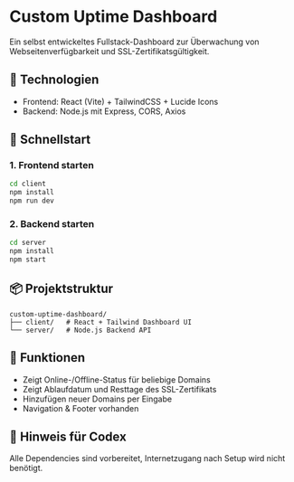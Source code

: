 # Custom Uptime Dashboard

Ein selbst entwickeltes Fullstack-Dashboard zur Überwachung von Webseitenverfügbarkeit und SSL-Zertifikatsgültigkeit.

## 🔧 Technologien

- Frontend: React (Vite) + TailwindCSS + Lucide Icons
- Backend: Node.js mit Express, CORS, Axios

## 🚀 Schnellstart

### 1. Frontend starten

```bash
cd client
npm install
npm run dev
```

### 2. Backend starten

```bash
cd server
npm install
npm start
```

## 📦 Projektstruktur

```
custom-uptime-dashboard/
├── client/   # React + Tailwind Dashboard UI
└── server/   # Node.js Backend API
```

## 📌 Funktionen

- Zeigt Online-/Offline-Status für beliebige Domains
- Zeigt Ablaufdatum und Resttage des SSL-Zertifikats
- Hinzufügen neuer Domains per Eingabe
- Navigation & Footer vorhanden

## 🧠 Hinweis für Codex

Alle Dependencies sind vorbereitet, Internetzugang nach Setup wird nicht benötigt.
